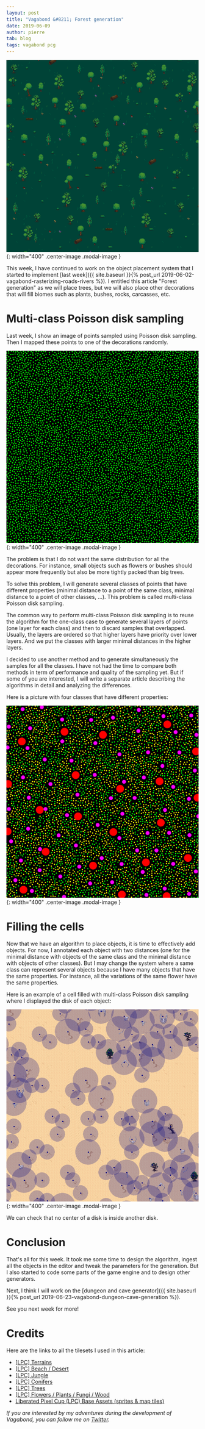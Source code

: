 ```yaml
---
layout: post
title: "Vagabond &#8211; Forest generation"
date: 2019-06-09
author: pierre
tab: blog
tags: vagabond pcg
---
```


![](/media/img/vagabond-forest-generation/cell_generation.gif){: width="400" .center-image .modal-image }

This week, I have continued to work on the object placement system that I started to implement [last week]({{ site.baseurl }}{% post_url 2019-06-02-vagabond-rasterizing-roads-rivers %}). I entitled this article "Forest generation" as we will place trees, but we will also place other decorations that will fill biomes such as plants, bushes, rocks, carcasses, etc.

<!--more-->

# Multi-class Poisson disk sampling

Last week, I show an image of points sampled using Poisson disk sampling. Then I mapped these points to one of the decorations randomly.

![](/media/img/vagabond-forest-generation/poisson_disk_sampling.png){: width="400" .center-image .modal-image }

The problem is that I do not want the same distribution for all the decorations. For instance, small objects such as flowers or bushes should appear more frequently but also be more tightly packed than big trees.

To solve this problem, I will generate several classes of points that have different properties (minimal distance to a point of the same class, minimal distance to a point of other classes, ...). This problem is called multi-class Poisson disk sampling.

The common way to perform multi-class Poisson disk sampling is to reuse the algorithm for the one-class case to generate several layers of points (one layer for each class) and then to discard samples that overlapped. Usually, the layers are ordered so that higher layers have priority over lower layers. And we put the classes with larger minimal distances in the higher layers.

I decided to use another method and to generate simultaneously the samples for all the classes. I have not had the time to compare both methods in term of performance and quality of the sampling yet. But if some of you are interested, I will write a separate article describing the algorithms in detail and analyzing the differences.

Here is a picture with four classes that have different properties:

![](/media/img/vagabond-forest-generation/multiclass_poisson_disk_sampling.png){: width="400" .center-image .modal-image }

# Filling the cells

Now that we have an algorithm to place objects, it is time to effectively add objects. For now, I annotated each object with two distances (one for the minimal distance with objects of the same class and the minimal distance with objects of other classes). But I may change the system where a same class can represent several objects because I have many objects that have the same properties. For instance, all the variations of the same flower have the same properties.

Here is an example of a cell filled with multi-class Poisson disk sampling where I displayed the disk of each object:

![](/media/img/vagabond-forest-generation/desert_disks.png){: width="400" .center-image .modal-image }

We can check that no center of a disk is inside another disk.

# Conclusion

That's all for this week. It took me some time to design the algorithm, ingest all the objects in the editor and tweak the parameters for the generation. But I also started to code some parts of the game engine and to design other generators.

Next, I think I will work on the [dungeon and cave generator]({{ site.baseurl }}{% post_url 2019-06-23-vagabond-dungeon-cave-generation %}).

See you next week for more!

# Credits

Here are the links to all the tilesets I used in this article:

* [[LPC] Terrains](https://opengameart.org/content/lpc-terrains)
* [[LPC] Beach / Desert](https://opengameart.org/content/lpc-beach-desert)
* [[LPC] Jungle](https://opengameart.org/content/lpc-jungle)
* [[LPC] Conifers](https://opengameart.org/content/lpc-conifers)
* [[LPC] Trees](https://opengameart.org/content/lpc-trees)
* [[LPC] Flowers / Plants / Fungi / Wood](https://opengameart.org/content/lpc-flowers-plants-fungi-wood)
* [Liberated Pixel Cup (LPC) Base Assets (sprites & map tiles)](https://opengameart.org/content/liberated-pixel-cup-lpc-base-assets-sprites-map-tiles)

*If you are interested by my adventures during the development of Vagabond, you can follow me on [Twitter](https://twitter.com/PierreVigier).*